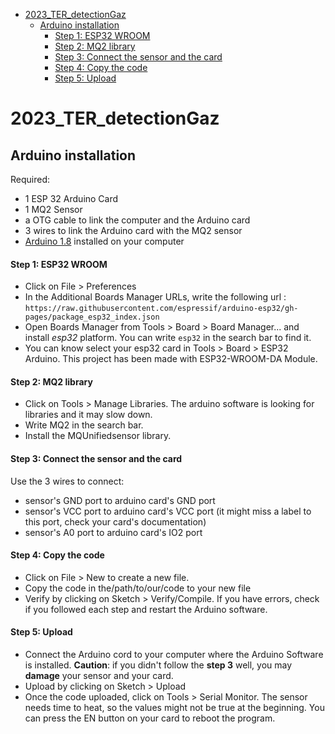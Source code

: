 - [2023\_TER\_detectionGaz](#2023_ter_detectiongaz)
  - [Arduino installation](#arduino-installation)
      - [Step 1: ESP32 WROOM](#step-1-esp32-wroom)
      - [Step 2: MQ2 library](#step-2-mq2-library)
      - [Step 3: Connect the sensor and the card](#step-3-connect-the-sensor-and-the-card)
      - [Step 4: Copy the code](#step-4-copy-the-code)
      - [Step 5: Upload](#step-5-upload)


# 2023_TER_detectionGaz

## Arduino installation

Required:
- 1 ESP 32 Arduino Card
- 1 MQ2 Sensor
- a OTG cable to link the computer and the Arduino card
- 3 wires to link the Arduino card with the MQ2 sensor
- [Arduino 1.8](https://www.arduino.cc/en/software) installed on your computer

#### Step 1: ESP32 WROOM

- Click on File > Preferences
- In the Additional Boards Manager URLs, write the following url : ```https://raw.githubusercontent.com/espressif/arduino-esp32/gh-pages/package_esp32_index.json```
- Open Boards Manager from Tools > Board > Board Manager... and install *esp32* platform. You can write ```esp32``` in the search bar to find it.
- You can know select your esp32 card in Tools > Board > ESP32 Arduino. This project has been made with ESP32-WROOM-DA Module. 

#### Step 2: MQ2 library

- Click on Tools > Manage Libraries. The arduino software is looking for libraries and it may slow down. 
- Write MQ2 in the search bar. 
- Install the MQUnifiedsensor library.

#### Step 3: Connect the sensor and the card

Use the 3 wires to connect:
- sensor's GND port to arduino card's GND port
- sensor's VCC port to arduino card's VCC port (it might miss a label to this port, check your card's documentation)
- sensor's A0 port to arduino card's IO2 port

#### Step 4: Copy the code

- Click on File > New to create a new file. 
- Copy the code in the/path/to/our/code to your new file
- Verify by clicking on Sketch > Verify/Compile. If you have errors, check if you followed each step and restart the Arduino software.

#### Step 5: Upload

- Connect the Arduino cord to your computer where the Arduino Software is installed. **Caution**: if you didn't follow the **step 3** well, you may **damage** your sensor and your card.
- Upload by clicking on Sketch > Upload
- Once the code uploaded, click on Tools > Serial Monitor. The sensor needs time to heat, so the values might not be true at the beginning. You can press the EN button on your card to reboot the program.
